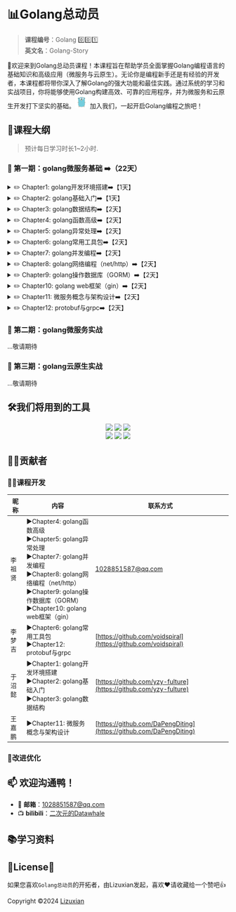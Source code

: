 # 📊Golang总动员

> **课程编号**：Golang 0️⃣0️⃣1️⃣ \
> **英文名**：Golang-Story

👋欢迎来到Golang总动员课程！本课程旨在帮助学员全面掌握Golang编程语言的基础知识和高级应用（微服务与云原生）。无论你是编程新手还是有经验的开发者，本课程都将带你深入了解Golang的强大功能和最佳实践。通过系统的学习和实战项目，你将能够使用Golang构建高效、可靠的应用程序，并为微服务和云原生开发打下坚实的基础。<img src="./golang.png" alt="golang" width="30" height="28"/> 加入我们，一起开启Golang编程之旅吧！

## 📆课程大纲
> 预计每日学习时长1~2小时.


### 🚀 第一期：golang微服务基础 ➡️（22天）
<details>
<summary>✏️ Chapter1: golang开发环境搭建➡️【1天】</summary>

- ✅安装golang与环境设置
- ✅第一个Hello World程序
- ✅import包与package
- ✅go get与第三方包
- ✅go mod包管理

</details>

<details>
<summary>✏️ Chapter2: golang基础入门➡️【1天】</summary>

- ✅变量与常量
- ✅基础数据类型
- ✅字符串的格式化
- ✅条件与循环结构
- ✅函数入门

</details>

<details>
<summary>✏️ Chapter3: golang数据结构➡️【2天】</summary>

- ✅数组
- ✅切片
- ✅map
- ✅结构体
- ✅接口与动态类型
- ✅指针类型与nil

</details>

<details>
<summary>✏️ Chapter4: golang函数高级➡️【2天】</summary>

- ✅函数与闭包
- ✅函数与递归
- ✅接口类型
- ✅golang与面向对象
- ✅鸭子类型

</details>

<details>
<summary>✏️ Chapter5: golang异常处理➡️【2天】</summary>

- ✅什么是异常
- ✅defer的妙用
- ✅recover与panic异常捕获

</details>

<details>
<summary>✏️ Chapter6: golang常用工具包➡️【2天】</summary>

- ✅time包
- ✅strings包
- ✅strconv包
- ✅reflect包
- ✅科学计算
- ✅文件操作
- ✅Json文件处理
- ✅viper配置文件管理

</details>

<details>
<summary>✏️ Chapter7: golang并发编程➡️【2天】</summary>

- ✅goroutine与channel
- ✅使用goroutine与channel实现程序的优雅启停
- ✅select与超时处理
- ✅waitgroup并发控制
- ✅互斥锁与读写锁
- ✅context上下文与信息传递
- ✅协程池与任务调度
- ✅实战案例：生产者与消费者模型

</details>

<details>
<summary>✏️ Chapter8: golang网络编程（net/http）➡️【2天】</summary>

- ✅网络编程概述：TCP/IP协议基础、套接字编程基础
- ✅TCP编程：TCP服务器与TCP客户端
- ✅UDP编程：UDP服务器与UDP客户端
- ✅HTTP编程概述：HTTP协议基础
- ✅HTTP编程：http服务端与http客户端
- ✅RESTful API服务
- ✅RPC编程概述：RPC与HTTP的区别
- ✅实战案例：使用HTTP手写实现简单的RPC HelloWorld

</details>

<details>
<summary>✏️ Chapter9: golang操作数据库（GORM）➡️【2天】</summary>

- ✅ORM与GORM的介绍
- ✅数据库连接：MySQL、PostgreSQL、SQLite等
- ✅GORM日志和调试
- ✅模型定义：表结构定义（模型结构体、模型标签、字段类型与约束）
- ✅GORM迁移
- ✅GORM基本操作：CRUD增删改查
- ✅GORM高级操作：条件查询、链式操作、分页排序、关联查询与预加载、原生SQL查询、钩子函数
- ✅GORM事务处理：开启、提交和回滚事务
- ✅实战案例：使用net/http与GORM实现一个简单的RESTful API服务

</details>

<details>
<summary>✏️ Chapter10: golang web框架（gin）➡️【2天】</summary>

- ✅web框架概述：web框架的作用、web框架的分类
- ✅路由管理：定义路由、路由分组、路由参数和查询参数
- ✅请求处理：处理GET、POST、PUT、PATCH、DELETE请求、处理请求数据（JSON与表单）、请求上下文（Context）
- ✅响应处理：返回JSON、自定义响应状态码、文件下载与重定向
- ✅中间件：中间件概述、gin集成zap日志库、gin集成gorm数据库操作
- ✅数据验证：gin集成validator数据验证
- ✅会话和认证：session机制与不足，gin集成JWT认证
- ✅实战案例：使用gin与GORM实现一个简单的用户管理系统

</details>

<details>
<summary>✏️ Chapter11: 微服务概念与架构设计➡️【2天】</summary>

- ✅单体服务与微服务的概述
- ✅以电商系统为例，讲解单体服务的设计与架构
- ✅以电商系统为例，讲解微服务的设计与架构
- ✅单体服务与微服务的优缺点对比
- ✅为什么微服务要用rpc而不是http

</details>

<details>
<summary>✏️ Chapter12: protobuf与grpc➡️【2天】</summary>

- ✅重新审视使用HTTP手写实现简单的RPC HelloWorld案例的不足
- ✅protobuf与grpc的介绍
- ✅protobuf与grpc的安装与验证
- ✅protobuf的核心概念
- ✅protobuf与grpc的快速体验
- ✅grpc流模式
- ✅protobuf的数据类型
- ✅grpc metadata机制
- ✅gprc拦截器与验证器
- ✅grpc的错误处理与超时控制
- ✅实战案例：使用gin与GORM与grpc实现一个简单的用户管理微服务

</details>

### 🚀 第二期：golang微服务实战
...敬请期待
### 🚀 第三期：golang云原生实战
...敬请期待


## 🛠️我们将用到的工具
<p align='center'>
<img src="https://img.shields.io/badge/language-golang 1.23.0-brightgreen"> 
<img src="https://img.shields.io/badge/package-gin v1.10.0-ff69b4">
<img src="https://img.shields.io/badge/package-grpc v1.67.0-ff69b4">
<br>
<img src="https://img.shields.io/badge/package-protobuf v1.34.2-ff69b4">
<img src="https://img.shields.io/badge/package-viper v1.19.0-ff69b4">
<img src="https://img.shields.io/badge/package-validator v10.22.1-ff69b4">
</p>

## 🧑‍💻贡献者
### 🧑‍🔧课程开发
| 昵称 | 内容           | 联系方式                                  |
| ------ | ---------------- | --------------------------------------------- |
| 李祖贤 | ▶️Chapter4: golang函数高级<br>▶️Chapter5: golang异常处理<br>▶️Chapter7: golang并发编程<br>▶️Chapter8: golang网络编程（net/http）<br>▶️Chapter9: golang操作数据库（GORM）<br>▶️Chapter10: golang web框架（gin） |1028851587@qq.com|
| 李梦吉 | ▶️Chapter6: golang常用工具包<br>▶️Chapter12: protobuf与grpc     |[https://github.com/voidspiral](https://github.com/voidspiral)|
| 于沼懿 | ▶️Chapter1: golang开发环境搭建<br>▶️Chapter2: golang基础入门<br>▶️Chapter3: golang数据结构    |[https://github.com/yzy-fulture](https://github.com/yzy-fulture)|
| 王嘉鹏 | ▶️Chapter11: 微服务概念与架构设计     |[https://github.com/DaPengDiting](https://github.com/DaPengDiting)|

### 🧩改进优化
<h2 align='left'><b>📫 欢迎沟通鸭！</b></h2>

- 📧 **邮箱**：1028851587@qq.com
- 📺 **bilibili**：[二次元的Datawhale](https://space.bilibili.com/431850986)

## 📚学习资料

## :memo:License:sparkling_heart:
如果您喜欢`Golang总动员`的开拓者，由Lizuxian发起，喜欢❤️请收藏给一个赞吧👍

Copyright :copyright:2024 [Lizuxian](https://github.com/Leolee11111)